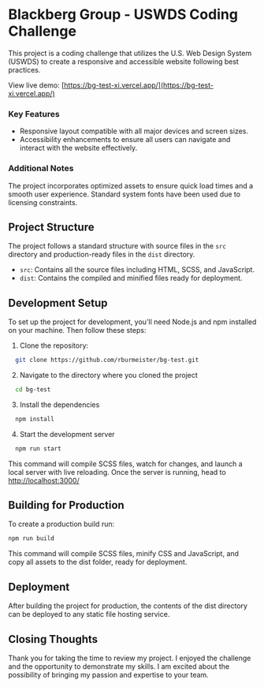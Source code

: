 # Blackberg Group - USWDS Coding Challenge

This project is a coding challenge that utilizes the U.S. Web Design System (USWDS) to create a responsive and accessible website following best practices.

View live demo: [https://bg-test-xi.vercel.app/](https://bg-test-xi.vercel.app/)

### Key Features
- Responsive layout compatible with all major devices and screen sizes.
- Accessibility enhancements to ensure all users can navigate and interact with the website effectively.

### Additional Notes
The project incorporates optimized assets to ensure quick load times and a smooth user experience. Standard system fonts have been used due to licensing constraints.

## Project Structure

The project follows a standard structure with source files in the `src` directory and production-ready files in the `dist` directory.

- `src`: Contains all the source files including HTML, SCSS, and JavaScript.
- `dist`: Contains the compiled and minified files ready for deployment.

## Development Setup

To set up the project for development, you'll need Node.js and npm installed on your machine. Then follow these steps:

1. Clone the repository:

  ```bash
    git clone https://github.com/rburmeister/bg-test.git
  ```

2. Navigate to the directory where you cloned the project

  ```bash
    cd bg-test
  ```

3. Install the dependencies 

  ```bash
    npm install
  ```

4. Start the development server

  ```bash
    npm run start
  ```

This command will compile SCSS files, watch for changes, and launch a local server with live reloading. Once the server is running, head to [http://localhost:3000/](http://localhost:3000/)

## Building for Production

To create a production build run:

 ```bash
 npm run build
 ```

This command will compile SCSS files, minify CSS and JavaScript, and copy all assets to the dist folder, ready for deployment.

## Deployment

After building the project for production, the contents of the dist directory can be deployed to any static file hosting service.

## Closing Thoughts

Thank you for taking the time to review my project. I enjoyed the challenge and the opportunity to demonstrate my skills. I am excited about the possibility of bringing my passion and expertise to your team.